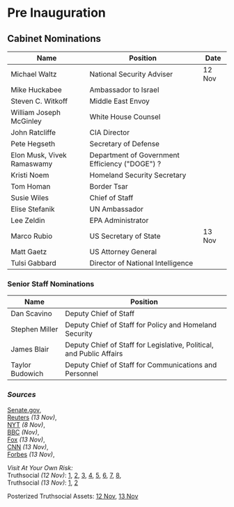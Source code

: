 # Pre Inauguration

## Cabinet Nominations

Name | Position | Date
-- | -- | --
Michael Waltz  | National Security Adviser | 12 Nov
Mike Huckabee | Ambassador to Israel |
Steven C. Witkoff | Middle East Envoy |
William Joseph McGinley | White House Counsel |
John Ratcliffe | CIA Director |
Pete Hegseth | Secretary of Defense |
Elon Musk, Vivek Ramaswamy | Department of Government Efficiency ("DOGE") ? |
Kristi Noem | Homeland Security Secretary |
Tom Homan | Border Tsar |
Susie Wiles | Chief of Staff |
Elise Stefanik | UN Ambassador |
Lee Zeldin | EPA Administrator |
Marco Rubio | US Secretary of State | 13 Nov
Matt Gaetz | US Attorney General |
Tulsi Gabbard | Director of National Intelligence |

### Senior Staff Nominations

Name | Position
-- | --
Dan Scavino | Deputy Chief of Staff
Stephen Miller | Deputy Chief of Staff for Policy and Homeland Security
James Blair | Deputy Chief of Staff for Legislative, Political, and Public Affairs
Taylor Budowich | Deputy Chief of Staff for Communications and Personnel

### *Sources*

[Senate.gov][1],\
[Reuters][2] *(13 Nov)*,\
[NYT][3] *(8 Nov)*,\
[BBC][4] *(Nov)*,\
[Fox][5] *(13 Nov)*,\
[CNN][6] *(13 Nov)*,\
[Forbes][7] *(13 Nov)*,

*Visit At Your Own Risk:*\
Truthsocial *(12 Nov)*:
[1][8],
[2][9],
[3][10],
[4][11],
[5][12],
[6][13],
[7][14],
[8][15],\
Truthsocial *(13 Nov)*:
[1][16],
[2][17]

Posterized Truthsocial Assets:
[12 Nov](./assets/Truthsocial/2024-11-12/),
[13 Nov](./assets/Truthsocial/2024-11-13/)

[1]: https://www.senate.gov/legislative/nominations/Trump_cabinet.htm "Senate.gov: Donald J. Trump Cabinet Nominations"
[2]: https://www.reuters.com/world/us/trump-20-who-would-be-running-top-jobs-trumps-second-administration-2024-11-06/ "Reuters: Who has Trump picked for top jobs in his new administration, and who's in the running for one?"
[3]: https://www.nytimes.com/2024/11/08/us/politics/trump-personnel-cabinet-candidates.html "NYTimes: Trump Weighs Key Personnel Choices, Schooled by His First-Term Experience"
[4]: https://www.bbc.com/news/articles/cx24gze60yzo "BBC: Who has joined Trump's team so far?"
[5]: https://www.foxnews.com/politics/trumps-picks-so-far-heres-who-advising-new-president "Fox: Trump's picks so far: Here's who will be advising the new president"
[6]: https://www.cnn.com/2024/11/13/politics/trump-maga-cabinet-picks-analysis/index.html "CNN: Trump rolls out his most MAGA picks for new White House term "
[7]: https://www.forbes.com/sites/saradorn/2024/11/13/trumps-cabinet-here-are-his-picks-for-key-roles-stephen-miller-elon-musk-pete-hegseth-and-more/ "Forbes: Trump's Cabinet: Here Are His Picks For Key Roles—Stephen Miller, Elon Musk, Pete Hegseth And More"
[8]: https://truthsocial.com/@realDonaldTrump/posts/113471367719279821 "Truthsocial: Mike Waltz as National Security Adviser"
[9]: https://truthsocial.com/@realDonaldTrump/posts/113471522912959089 "Truthsocial: Mike Huckabee as Ambassador to Israel"
[10]: https://truthsocial.com/@realDonaldTrump/posts/113472309364700933 "Truthsocial: Steven C Witkoff as Special Envoy to the Middle East"
[11]: https://truthsocial.com/@realDonaldTrump/posts/113472416019067794 "Truthsocial: William Joseph McGinley as White House Counsel"
[12]: https://truthsocial.com/@realDonaldTrump/posts/113472422495973695 "Truthsocial: John Ratcliffe as Director of the CIA"
[13]: https://truthsocial.com/@realDonaldTrump/posts/113472762495361722 "Truthsocial: Pete Hegseth as Secretary of Defense"
[14]: https://truthsocial.com/@realDonaldTrump/posts/113472884874740859 "Truthsocial: Musk and Ramaswamy as head of \"DOGE\""
[15]: https://truthsocial.com/@realDonaldTrump/posts/113472909832088634 "Truthsocial: Kristi Noem as head of Department of Homeland Security"
[16]: https://truthsocial.com/@realDonaldTrump/posts/113477113500861692 "Truthsocial: Senior Staff"
[17]: https://truthsocial.com/@realDonaldTrump/posts/113477453460742213 "Truthsocial: Marco Rubio as US Secretary of State"
[17]: https://truthsocial.com/@realDonaldTrump/posts/113477516524300359 "Truthsocial: Matt Gaetz as Attorney General"
